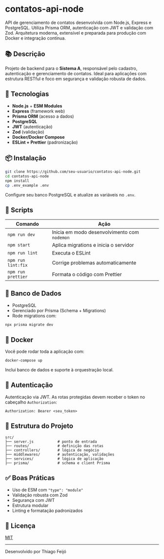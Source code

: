 # contatos-api-node

API de gerenciamento de contatos desenvolvida com Node.js, Express e PostgreSQL. Utiliza Prisma ORM, autenticação com JWT e validação com Zod. Arquitetura moderna, extensível e preparada para produção com Docker e integração contínua.

## 📚 Descrição

Projeto de backend para o **Sistema A**, responsável pelo cadastro, autenticação e gerenciamento de contatos. Ideal para aplicações com estrutura RESTful e foco em segurança e validação robusta de dados.

## 🚀 Tecnologias

- **Node.js** + **ESM Modules**
- **Express** (framework web)
- **Prisma ORM** (acesso a dados)
- **PostgreSQL**
- **JWT** (autenticação)
- **Zod** (validação)
- **Docker/Docker Compose**
- **ESLint + Prettier** (padronização)

## 📦 Instalação

```bash
git clone https://github.com/seu-usuario/contatos-api-node.git
cd contatos-api-node
npm install
cp .env_example .env
```

Configure seu banco PostgreSQL e atualize as variáveis no `.env`.

## 🔧 Scripts

| Comando            | Ação                                            |
|--------------------|-------------------------------------------------|
| `npm run dev`      | Inicia em modo desenvolvimento com `nodemon`   |
| `npm start`        | Aplica migrations e inicia o servidor           |
| `npm run lint`     | Executa o ESLint                                |
| `npm run lint:fix` | Corrige problemas automaticamente               |
| `npm run prettier` | Formata o código com Prettier                   |

## 🧬 Banco de Dados

- PostgreSQL
- Gerenciado por Prisma (Schema + Migrations)
- Rode migrations com:

```bash
npx prisma migrate dev
```

## 🐳 Docker

Você pode rodar toda a aplicação com:

```bash
docker-compose up
```

Inclui banco de dados e suporte à orquestração local.

## 🔐 Autenticação

Autenticação via JWT.
As rotas protegidas devem receber o token no cabeçalho `Authorization`:

```
Authorization: Bearer <seu_token>
```

## 🧰 Estrutura do Projeto

```
src/
├── server.js           # ponto de entrada
├── routes/             # definição das rotas
├── controllers/        # lógica de negócio
├── middlewares/        # autenticação, validações
├── services/           # lógica de aplicação
├── prisma/             # schema e client Prisma
```

## ✅ Boas Práticas

- Uso de ESM com `"type": "module"`
- Validação robusta com Zod
- Segurança com JWT
- Estrutura modular
- Linting e formatação padronizados

## 📄 Licença

[MIT](./LICENSE)

---

Desenvolvido por Thiago Feijó
